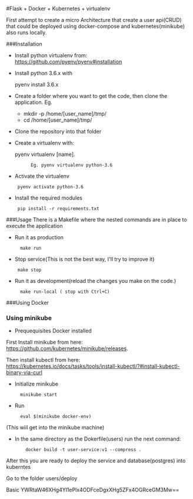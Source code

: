 #Flask + Docker + Kubernetes + virtualenv

First attempt to create a micro Architecture that create a user api(CRUD) that
could be deployed using docker-compose and kubernetes(minikube) also runs locally.

###Installation

 - Install python virtualenv from: https://github.com/pyenv/pyenv#installation

 - Install python 3.6.x with 

    pyenv install 3.6.x

        
 - Create a folder where you want to get the code, then clone the application.
Eg. 
    * mkdir -p /home/[user_name]/tmp/
    * cd /home/[user_name]/tmp/ 

 - Clone the repository into that folder

- Create a virtualenv with:
 
    pyenv virtualenv [name].
            
            Eg. pyenv virtualenv python-3.6
 - Activate the virtualenv 
 
        pyenv activate python-3.6

 - Install the required modules
 
        pip install -r requirements.txt

###Usage
There is a Makefile where the nested commands are in place to execute the application

- Run it as production
    
        make run
- Stop service(This is not the best way, I'll try to improve it)
    
       make stop
     
- Run it as development(reload the changes you make on the code.)
    
        make run-local ( stop with Ctrl+C)

###Using Docker

### Using minikube
 - Prequequisites Docker installed
 
 
First Install minikube from here: https://github.com/kubernetes/minikube/releases.

Then install kubectl from here:
https://kubernetes.io/docs/tasks/tools/install-kubectl/?#install-kubectl-binary-via-curl
  
* Initialize minikube 
        
        minikube start

* Run  
    
        eval $(minikube docker-env)
 (This wiil get into the minikube machine)
 
* In the same directory as the Dokerfile(users) run the next command:
 
          docker build -t user-service:v1 --compress .
 
After this you are ready to deploy the service and database(postgres) into kuberntes

Go to the folder users/deploy 



   Basic YWRtaW46XHg4Yl1ePlx4ODFceDgxXHg5ZFx4OGRceGM3Mw==
